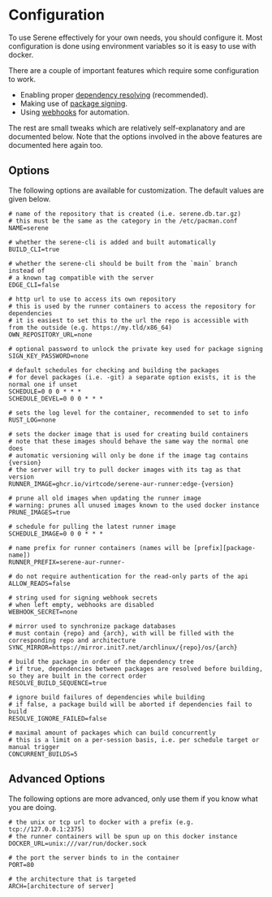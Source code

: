 # Configuration
To use Serene effectively for your own needs, you should configure it. Most configuration is done using environment variables so it is easy to use with docker.

There are a couple of important features which require some configuration to work.
- Enabling proper [dependency resolving](./dependency-resolving.md) (recommended).
- Making use of [package signing](./package-signing.md).
- Using [webhooks](./webhooks.md) for automation.

The rest are small tweaks which are relatively self-explanatory and are documented below. Note that the options involved in the above features are documented here again too.

## Options
The following options are available for customization. The default values are given below.
```shell
# name of the repository that is created (i.e. serene.db.tar.gz)
# this must be the same as the category in the /etc/pacman.conf
NAME=serene

# whether the serene-cli is added and built automatically
BUILD_CLI=true

# whether the serene-cli should be built from the `main` branch instead of
# a known tag compatible with the server
EDGE_CLI=false

# http url to use to access its own repository
# this is used by the runner containers to access the repository for dependencies
# it is easiest to set this to the url the repo is accessible with from the outside (e.g. https://my.tld/x86_64)
OWN_REPOSITORY_URL=none

# optional password to unlock the private key used for package signing
SIGN_KEY_PASSWORD=none

# default schedules for checking and building the packages
# for devel packages (i.e. -git) a separate option exists, it is the normal one if unset
SCHEDULE=0 0 0 * * *
SCHEDULE_DEVEL=0 0 0 * * *

# sets the log level for the container, recommended to set to info
RUST_LOG=none

# sets the docker image that is used for creating build containers
# note that these images should behave the same way the normal one does
# automatic versioning will only be done if the image tag contains {version}
# the server will try to pull docker images with its tag as that version
RUNNER_IMAGE=ghcr.io/virtcode/serene-aur-runner:edge-{version}

# prune all old images when updating the runner image
# warning: prunes all unused images known to the used docker instance
PRUNE_IMAGES=true

# schedule for pulling the latest runner image
SCHEDULE_IMAGE=0 0 0 * * *

# name prefix for runner containers (names will be [prefix][package-name])
RUNNER_PREFIX=serene-aur-runner-

# do not require authentication for the read-only parts of the api
ALLOW_READS=false

# string used for signing webhook secrets
# when left empty, webhooks are disabled
WEBHOOK_SECRET=none

# mirror used to synchronize package databases
# must contain {repo} and {arch}, with will be filled with the corresponding repo and architecture
SYNC_MIRROR=https://mirror.init7.net/archlinux/{repo}/os/{arch}

# build the package in order of the dependency tree
# if true, dependencies between packages are resolved before building, so they are built in the correct order
RESOLVE_BUILD_SEQUENCE=true

# ignore build failures of dependencies while building
# if false, a package build will be aborted if dependencies fail to build
RESOLVE_IGNORE_FAILED=false

# maximal amount of packages which can build concurrently
# this is a limit on a per-session basis, i.e. per schedule target or manual trigger
CONCURRENT_BUILDS=5
```

## Advanced Options
The following options are more advanced, only use them if you know what you are doing.
```shell
# the unix or tcp url to docker with a prefix (e.g. tcp://127.0.0.1:2375)
# the runner containers will be spun up on this docker instance
DOCKER_URL=unix:///var/run/docker.sock

# the port the server binds to in the container
PORT=80

# the architecture that is targeted
ARCH=[architecture of server]
```
